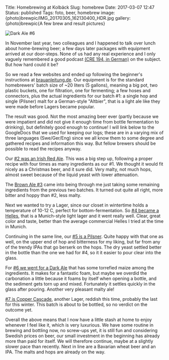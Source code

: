 Title: Homebrewing at Kolbäck
Slug: homebrew
Date: 2017-03-07 12:47
Status: published
Tags: foto, beer, homebrew
image: {photo}brewpic/IMG_20170305_162130400_HDR.jpg
gallery: {photo}brewpic{A few brew and result pictures}

![Dark Ale #6]({photo}brewpic/IMG_20170305_162130400_HDR.jpg "Dark Ale #6")

In November last year, two colleagues and I happened to talk over lunch about
home-brewing beer; a few days later packages with equipment arrived at our door-steps.
None of us had any real experience and I only vaguely remembered a good
podcast [(CRE 194, in German)](https://cre.fm/cre194-bier) on the subject. But how hard
could it be?

So we read a few websites and ended up following the beginner's instructions at
[brauanleitung.de](http://www.brauanleitung.de). Our equipment is for the
standard homebrewers' batch size of ~20 liters (5 gallons), meaning a big pot, two
plastic buckets, one for filtration, one for fermenting; a few hoses and
connectors, plus the actual ingredients for our batch #1: a single hop and
single (Pilsner) malt for a German-style "Altbier", that is a light ale like they were
made before Lagers became popular.

The result was good. Not the most amazing beer ever (partly because we
were impatient and did not give it enough time from bottle fermentation to
drinking), but definitely good enough to continue! I will
link below to the GoogleDocs that we used for keeping our logs; these are in a varying
mix of three languages (Swe/Ger/Eng) since we all know them to some degree
and gathered recipes and information this way. But fellow brewers should
be possible to read the recipes anyway.

Our [#2 was an Irish Red
Ale](https://docs.google.com/document/d/1pF_BIUEq_GO53TVvnLBR46v2IYgumLiUCdn5SCajkKo/edit?usp=sharing).
This was a big step up, following a proper recipe with four times as many
ingredients as our #1. We thought it would fit nicely as a Christmas beer, and
it sure did. Very malty, not much hops, almost sweet because of the liquid
yeast with lower attenuation.

The [Brown Ale #3](https://docs.google.com/document/d/1oiA-mvTJhKIJ7aqR6m7m-b7Od4PDG7jG1q_-ouFLShc/edit?usp=sharing)
came into being through me just taking some remaining ingredients from the previous two
batches. It turned out quite all right, more bitter and hoppy than #2, less malty.

Next we wanted to try a Lager, since our closet in wintertime holds a temperature of
10-12 C, perfect for bottom-fermentation. So [#4 became a
Helles](https://docs.google.com/document/d/1s8GXxLPU_0Bh0EAqPhUOL6WUxlLUrReeVa1FiXlwuCc/edit?usp=sharing),
that is a Munich-style light lager and it went really well. Clear, great color and
taste, better than the average commercial Helles I tried at the time in Munich.

Continuing in the same line, our [#5 is a
Pilsner](https://docs.google.com/document/d/1zLygtf3M3LozoNBLfTHpwhjmgkZjtkcy1cG6fgLBAlQ/edit?usp=sharing).
Quite happy with that one as well, on the upper end of hop and bitterness for my liking,
but far from any of the trendy IPAs that go berserk on the hops. The dry yeast settled
better in the bottle than the one we had for #4, so it it easier to pour clear into the
glass.

For [#6 we went for a Dark Ale](https://docs.google.com/document/d/1rR8gBgpKYqsrv83bmIJ0Xn9198qcyPwSNOFok4RyFwE/edit?usp=sharing)
that has some torrefied maize among the ingredients. It makes for a fantastic foam, but
maybe we overdid the carbonation a little because it foams by itself when opening a
bottle, and the sediment gets torn up and mixed. Fortunately it settles quickly
in the glass after pouring. Another very pleasant malty ale!

[#7 is Copper Cascade](https://docs.google.com/document/d/1lJwi0-cplHKjqDs-6yPvbZptPV1IsLeYOQf-EwbowOU/edit?usp=sharing),
another Lager, reddish this time, probably the last for this winter. This batch is about to
be bottled, so no verdict on the outcome yet.

Overall the above means that I now have a little stash at home to enjoy whenever I feel
like it, which is very luxurious. We have some routine in brewing and bottling now, no
screw-ups yet, it
is still fun and considering Swedish prices on beer, our small investment in the beginning has
already more than paid for itself. We will therefore continue, maybe at a slightly slower
pace than recently. Next in line are a Bavarian wheat beer and an IPA. The malts and hops are
already on the way.
